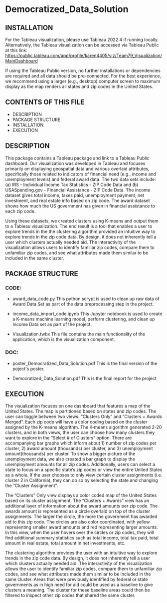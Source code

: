 # Democratized_Data_Solution

## INSTALLATION

For the Tableau visualization, please use Tableau 2022.4 if running locally. Alternatively, the Tableau visualization can be accessed via Tableau Public at this link: https://public.tableau.com/app/profile/karen4405/viz/Team79_Visualization/MainDashboard

If using the Tableau Public version, no further installations or dependencies are required and all data should be pre-connected. For the best experience, we recommend using a larger (e.g., desktop) computer screen to maximum display as the map renders all states and zip codes in the United States.


## CONTENTS OF THIS FILE

* DESCRIPTION
* PACKAGE STRUCTURE
* INSTALLATION
* EXECUTION


## DESCRIPTION

This package contains a Tableau package and link to a Tableau Public dashboard. Our visualization was developed in Tableau and focuses primarily on displaying geospatial data and various overlaid attributes, specifically those related to indicators of financial need (e.g., income and unemployment levels) and federal award data. The two data sets include: (a) IRS - Individual Income Tax Statistics - ZIP Code Data and (b) USASpending.gov - Financial Assistance - ZIP Code Data. The income dataset gives total income, taxes paid, unemployment payment, net investment, and real estate info based on zip code. The award dataset shows how much the US government has given in financial assistance to each zip code.

Using these datasets, we created clusters using K-means and output them to a Tableau visualization. The end result is a tool that enables a user to explore trends in the the clustering algorithm provided an intuitive way to explore trends in the zip code data. By design, it does not inherently tell a user which clusters actually needed aid. The interactivity of the visualization allows users to identify familiar zip codes, compare them to unfamiliar zip codes, and see what attributes made them similar to be included in the same cluster. 


## PACKAGE STRUCTURE

### CODE:
- award_data_code.py
 This python scrypt is used to clean up raw data of Award Data Set as part of the data preprocessing step in the project.

- income_data_import_code.ipynb
 This Jupyter notebook is used to create a K-means machine learning model, perform clustering, and clean up Income Data set as part of the project.

- Visualization.twbx
 This file contains the main functionality of the application, which is the visualization component.

### DOC:
- poster_Democratized_Data_Solution.pdf
 This is the final version of the poject's poster.

- Democratized_Data_Solution.pdf
 This is the final report for the project



## EXECUTION

The visualization focuses on one dashboard that features a map of the United States. The map is partitioned based on states and zip codes. The user can toggle between two views: “Clusters Only” and “Clusters + Awards Merged”. Each zip code will have a color coding based on the cluster assigned by the K-means algorithm. The K-means algorithm generated 2-20 clusters, and in both views, the user can choose how many clusters they want to explore in the “Select # of Clusters” option. There are accompanying bar graphs which inform about 1) number of zip codes per cluster,  2) award amount (thousands) per cluster, and 3) unemployment amount(thousands) per cluster. To show a bigger picture of the unemployment data, we also created a bar graph to display the unemployment amounts for all zip codes. Additionally, users can select a state to focus on a specific state’s zip codes or view the entire United States as a whole. If the user chooses to only view certain cluster assignments (i.e. cluster 2 in California), they can do so by selecting the state and changing the “Cluster Assignment”. 

The “Clusters” Only view displays a color coded map of the United States based on its cluster assignment. The “Clusters + Awards” view has an additional layer of information about the award amounts per zip code. The awards amount is represented as a circle overlaid on top of the cluster assignments. The larger the circle, the more the government has awarded aid to this zip code. The circles are also color coordinated, with yellow representing smaller award amounts and red representing larger amounts. In this view, when the user hovers over the circles or zip codes, they will find additional summary statistics such as total income, total tax paid, total amount in real estate, total amount in net investments, etc.

The clustering algorithm provides the user with an intuitive way to explore trends in the zip code data. By design, it does not inherently tell a user which clusters actually needed aid. The interactivity of the visualization allows the user to identify familiar zip codes, compare them to unfamiliar zip codes, and see what attributes made them similar to be included in the same cluster. Areas that were previously identified by federal or state governments as in high need for aid could be used as a baseline to give clusters a meaning. The cluster for these baseline areas could then be filtered to inspect other zip codes that shared the same cluster.

